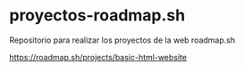 # proyectos-roadmap.sh
Repositorio para realizar los proyectos de la web roadmap.sh 

https://roadmap.sh/projects/basic-html-website
